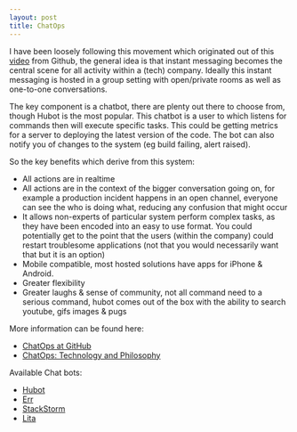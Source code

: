 ```yaml
---
layout: post
title: ChatOps
---
```



I have been loosely following this movement which originated out of this [video](https://www.youtube.com/watch?v=NST3u-GjjFw) from Github, the general idea is that instant messaging becomes the central scene for all activity within a (tech) company. Ideally this instant messaging is hosted in a group setting with open/private rooms as well as one-to-one conversations.

The key component is a chatbot, there are plenty out there to choose from, though Hubot is the most popular. This chatbot is a user to which listens for commands then will execute specific tasks. This could be getting metrics for a server to deploying the latest version of the code. The bot can also notify you of changes to the system (eg build failing, alert raised).


So the key benefits which derive from this system:  

* All actions are in realtime
* All actions are in the context of the bigger conversation going on, for example a production incident happens in an open channel, everyone can see the who is doing what, reducing any confusion that might occur
* It allows non-experts of particular system perform complex tasks, as they have been encoded into an easy to use format. You could potentially get to the point that the users (within the company) could restart troublesome applications (not that you would necessarily want that but it is an option)
* Mobile compatible, most hosted solutions have apps for iPhone & Android.
* Greater flexibility  
* Greater laughs & sense of community, not all command need to a serious command, hubot comes out of the box with the ability to search youtube, gifs images & pugs

More information can be found here:

* [ChatOps at GitHub](https://www.youtube.com/watch?v=NST3u-GjjFw)
* [ChatOps: Technology and Philosophy](https://www.youtube.com/watch?v=IhzxnY7FIvg)

Available Chat bots:

* [Hubot](https://hubot.github.com/)
* [Err](https://github.com/gbin/err)
* [StackStorm](https://github.com/StackStorm/st2)
* [Lita](https://www.lita.io/)
